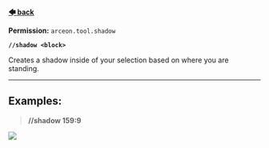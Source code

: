 **[🡄 back](https://github.com/Brennian/Arceon-1.14/wiki)**

**Permission:** `arceon.tool.shadow`

**`//shadow <block>`**

Creates a shadow inside of your selection based on where you are standing.

***

## **Examples:**

> **//shadow 159:9**

![](https://i.imgur.com/6UvjYB8.png)

